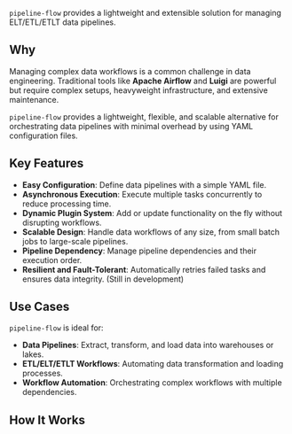 ``pipeline-flow`` provides a lightweight and extensible solution for managing ELT/ETL/ETLT data pipelines.

## Why

Managing complex data workflows is a common challenge in data engineering. Traditional tools like **Apache Airflow** and **Luigi** 
are powerful but require complex setups, heavyweight infrastructure, and extensive maintenance.

``pipeline-flow`` provides a lightweight, flexible, and scalable alternative for orchestrating data pipelines 
with minimal overhead by using YAML configuration files.


## Key Features
- **Easy Configuration**: Define data pipelines with a simple YAML file.
- **Asynchronous Execution**: Execute multiple tasks concurrently to reduce processing time.
- **Dynamic Plugin System**: Add or update functionality on the fly without disrupting workflows.
- **Scalable Design**: Handle data workflows of any size, from small batch jobs to large-scale pipelines.
- **Pipeline Dependency**: Manage pipeline dependencies and their execution order.
- **Resilient and Fault-Tolerant**: Automatically retries failed tasks and ensures data integrity. (Still in development)

## Use Cases
``pipeline-flow`` is ideal for:

- **Data Pipelines**: Extract, transform, and load data into warehouses or lakes.
- **ETL/ELT/ETLT Workflows**: Automating data transformation and loading processes.
- **Workflow Automation**: Orchestrating complex workflows with multiple dependencies.

## How It Works
